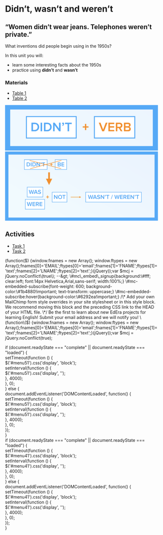 # Didn’t, wasn’t and weren’t

## “Women didn’t wear jeans. Telephones weren’t private.”

What inventions did people begin using in the 1950s?

In this unit you will:  


* learn some interesting facts about the 1950s
* practice using **didn’t** and **wasn’t**

### Materials

* [Table 1](didnt-wasnt.md#home)
* [Table 2](didnt-wasnt.md#menu41)

 ![](.gitbook/assets/7%20%281%29.png) ![](.gitbook/assets/7-2.png)

## Activities

* [Task 1](didnt-wasnt.md#home2)
* [Task 2](didnt-wasnt.md#menu51)

 \(function\($\) {window.fnames = new Array\(\); window.ftypes = new Array\(\);fnames\[0\]='EMAIL';ftypes\[0\]='email';fnames\[1\]='FNAME';ftypes\[1\]='text';fnames\[2\]='LNAME';ftypes\[2\]='text';}\(jQuery\)\);var $mcj = jQuery.noConflict\(true\); --&gt;  
  \#mc\_embed\_signup{background:\#fff; clear:left; font:14px Helvetica,Arial,sans-serif; width:100%;}  
  \#mc-embedded-subscribe{font-weight: 600; background-color:\#1b4880!important; text-transform: uppercase;}  
  \#mc-embedded-subscribe:hover{background-color:\#6292ea!important;}  
  /\* Add your own MailChimp form style overrides in your site stylesheet or in this style block.  
     We recommend moving this block and the preceding CSS link to the HEAD of your HTML file. \*/  
 Be the first to learn about new EdEra projects for learning English! Submit your email address and we will notify you! \(function\($\) {window.fnames = new Array\(\); window.ftypes = new Array\(\);fnames\[0\]='EMAIL';ftypes\[0\]='email';fnames\[1\]='FNAME';ftypes\[1\]='text';fnames\[2\]='LNAME';ftypes\[2\]='text';}\(jQuery\)\);var $mcj = jQuery.noConflict\(true\);

  
if \(document.readyState === "complete" \|\| document.readyState === "loaded"\) {  
  setTimeout\(function \(\) {  
      $\('\#menu51'\).css\('display', 'block'\);  
      setInterval\(function \(\) {  
          $\('\#menu51'\).css\('display', ''\);  
      }, 4000\);  
  }, 0\);  
} else {  
  document.addEventListener\('DOMContentLoaded', function\(\) {  
      setTimeout\(function \(\) {  
          $\('\#menu51'\).css\('display', 'block'\);  
          setInterval\(function \(\) {  
              $\('\#menu51'\).css\('display', ''\);  
          }, 4000\);  
      }, 0\);  
  }\);  
}  
if \(document.readyState === "complete" \|\| document.readyState === "loaded"\) {  
  setTimeout\(function \(\) {  
      $\('\#menu41'\).css\('display', 'block'\);  
      setInterval\(function \(\) {  
          $\('\#menu41'\).css\('display', ''\);  
      }, 4000\);  
  }, 0\);  
} else {  
  document.addEventListener\('DOMContentLoaded', function\(\) {  
      setTimeout\(function \(\) {  
          $\('\#menu41'\).css\('display', 'block'\);  
          setInterval\(function \(\) {  
              $\('\#menu41'\).css\('display', ''\);  
          }, 4000\);  
      }, 0\);  
  }\);  
}  



